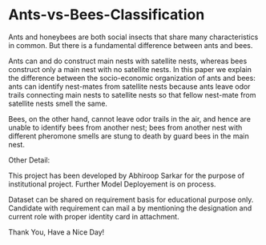 # Ants-vs-Bees-Classification




Ants and honeybees are both social insects that share many characteristics in common. But there is a fundamental difference between ants and bees.


Ants can and do construct main nests with satellite nests, whereas bees construct only a main nest with no satellite nests. In this paper we explain the difference between the socio-economic organization of ants and bees: ants can identify nest-mates from satellite nests because ants leave odor trails connecting main nests to satellite nests so that fellow nest-mate from satellite nests smell the same.


Bees, on the other hand, cannot leave odor trails in the air, and hence are unable to identify bees from another nest; bees from another nest with different pheromone smells are stung to death by guard bees in the main nest.



Other Detail:

This project has been developed by Abhiroop Sarkar for the purpose of institutional project. Further Model Deployement is on process.

Dataset can be shared on requirement basis for educational purpose only. Candidate with requirement can mail a by mentioning the designation and current role with proper identity card in attachment.

Thank You, Have a Nice Day!
